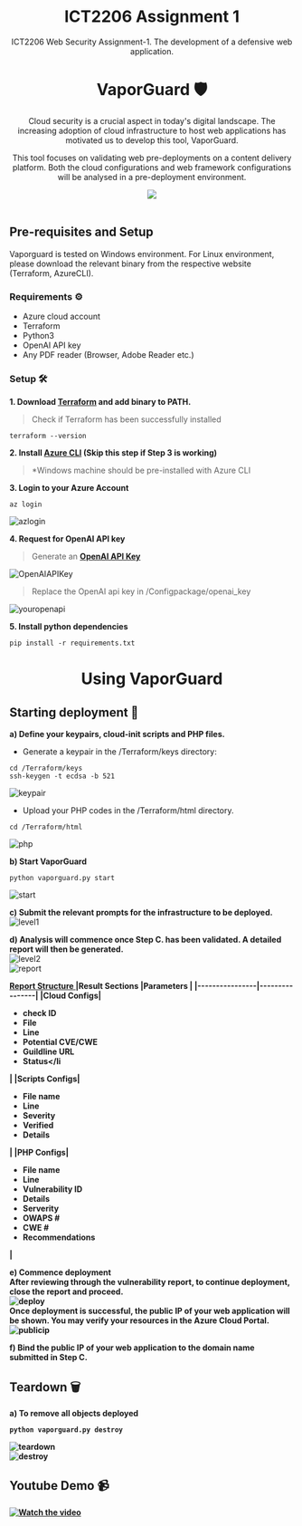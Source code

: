 <div align="center">
<h1> ICT2206 Assignment 1 </h1>
ICT2206 Web Security Assignment-1. The development of a defensive web application.
</div>

<div align="center">
<h1> VaporGuard 🛡️ </h1>
  <p> Cloud security is a crucial aspect in today's digital landscape. The increasing adoption of cloud infrastructure to host web applications has motivated us to develop this tool, VaporGuard. </p>
  <p> This tool focuses on validating web pre-deployments on a content delivery platform. Both the cloud configurations and web framework configurations will be analysed in a pre-deployment environment. </p>
  <img src="https://github.com/mingwei1744/ICT2206-VapourGuard/blob/main/Images/logo.png" style="width: auto; height: auto;"/>
</div>
<br />

## Pre-requisites and Setup
Vaporguard is tested on Windows environment. For Linux environment, please download the relevant binary from the respective website (Terraform, AzureCLI).
  
### Requirements ⚙️
* Azure cloud account
* Terraform
* Python3
* OpenAI API key
* Any PDF reader (Browser, Adobe Reader etc.)

### Setup 🛠️
<b> 1. Download [Terraform](https://learn.hashicorp.com/tutorials/terraform/install-cli) and add binary to PATH. </b> <br />
> Check if Terraform has been successfully installed <br />
```
terraform --version
```
<b> 2. Install [Azure CLI](https://learn.microsoft.com/en-us/cli/azure/install-azure-cli-windows?tabs=azure-cli) (Skip this step if Step 3 is working) </b> <br />
> *Windows machine should be pre-installed with Azure CLI

<b> 3. Login to your Azure Account </b> <br />
```
az login
```
![azlogin](https://github.com/mingwei1744/ICT2206-VapourGuard/blob/main/Images/azlogin.png)
<br />

<b> 4. Request for OpenAI API key </b> <br />
> Generate an <b> [OpenAI API Key](https://platform.openai.com/account/api-keys) </b> <br />

![OpenAIAPIKey](https://github.com/mingwei1744/ICT2206-VapourGuard/blob/main/Images/openai_request_API_key.jpg)
<br />

> Replace the OpenAI api key in /Configpackage/openai_key <br />

![youropenapi](https://github.com/mingwei1744/ICT2206-VapourGuard/blob/main/Images/youropenapi.png)
<br />

<b> 5. Install python dependencies </b> <br />
```
pip install -r requirements.txt
```
<div align="center">
<h1> Using VaporGuard </h1>
</div>

## Starting deployment 🤖
<b> a) Define your keypairs, cloud-init scripts and PHP files. </b> <br/>
* Generate a keypair in the /Terraform/keys directory:
```
cd /Terraform/keys
ssh-keygen -t ecdsa -b 521
```
![keypair](https://github.com/mingwei1744/ICT2206-VapourGuard/blob/main/Images/keypair.png)
<br />

* Upload your PHP codes in the /Terraform/html directory. <br/>
```
cd /Terraform/html
```
![php](https://github.com/mingwei1744/ICT2206-VapourGuard/blob/main/Images/php.png)
<br />

<b> b) Start VaporGuard </b> <br/>
```
python vaporguard.py start
```
![start](https://github.com/mingwei1744/ICT2206-VapourGuard/blob/main/Images/start.png)
<br />

<b> c) Submit the relevant prompts for the infrastructure to be deployed. </b> <br/>
![level1](https://github.com/mingwei1744/ICT2206-VapourGuard/blob/main/Images/level1.png)
<br />

<b> d) Analysis will commence once Step C. has been validated. A detailed report will then be generated. </b> <br/>
![level2](https://github.com/mingwei1744/ICT2206-VapourGuard/blob/main/Images/level2.png)
<br />
![report](https://github.com/mingwei1744/ICT2206-VapourGuard/blob/main/Images/report.png)
<br />

<b><ins> Report Structure </ins></u>
|Result Sections |Parameters      |
|----------------|----------------|
|Cloud Configs|<ul><li>check ID</li><li>File</li><li>Line</li><li>Potential CVE/CWE</li><li>Guildline URL</li><li>Status</li</ul>|
|Scripts Configs|<ul><li>File name</li><li>Line</li><li>Severity</li><li>Verified</li><li>Details</li></ul>|
|PHP Configs|<ul><li>File name</li><li>Line</li><li>Vulnerability ID</li><li>Details</li><li>Serverity</li><li>OWAPS #</li><li>CWE #</li><li>Recommendations</li></ul>|

<b> e) Commence deployment </b> <br/>
After reviewing through the vulnerability report, to continue deployment, close the report and proceed. <br/>
![deploy](https://github.com/mingwei1744/ICT2206-VapourGuard/blob/main/Images/deploy.png)
<br/>
Once deployment is successful, the public IP of your web application will be shown. You may verify your resources in the Azure Cloud Portal. <br/>
![publicip](https://github.com/mingwei1744/ICT2206-VapourGuard/blob/main/Images/publicip.png)
<br />

<b> f) Bind the public IP of your web application to the domain name submitted in Step C. </b> <br/>

## Teardown 🗑
<b> a) To remove all objects deployed </b> <br/>
```
python vaporguard.py destroy
```
![teardown](https://github.com/mingwei1744/ICT2206-VapourGuard/blob/main/Images/teardown.png)
<br />
![destroy](https://github.com/mingwei1744/ICT2206-VapourGuard/blob/main/Images/destroy.png)

 ## Youtube Demo 📹
[![Watch the video](https://github.com/mingwei1744/ICT2206-VapourGuard/blob/main/Images/thumbnail.png)](https://youtu.be/H0T3Ft_bDA4)
